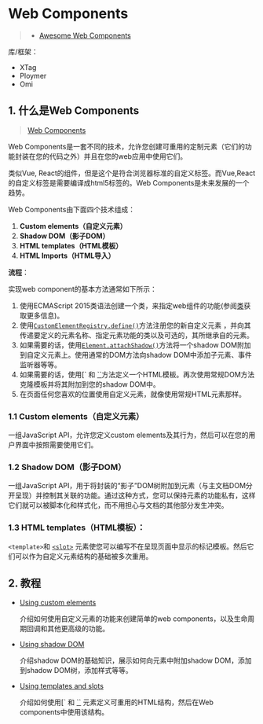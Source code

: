 # Web Components

> - [Awesome Web Components](<https://github.com/mateusortiz/webcomponents-the-right-way#readme>)



库/框架：

- XTag
- Ploymer
- Omi



## 1. 什么是Web Components

> [Web Components](<https://developer.mozilla.org/zh-CN/docs/Web/Web_Components>)

Web Components是一套不同的技术，允许您创建可重用的定制元素（它们的功能封装在您的代码之外）并且在您的web应用中使用它们。

类似Vue, React的组件，但是这个是符合浏览器标准的自定义标签。而Vue,React的自定义标签是需要编译成html5标签的。Web Components是未来发展的一个趋势。

Web Components由下面四个技术组成：

1. **Custom elements（自定义元素）**
2. **Shadow DOM（影子DOM）**
3. **HTML templates（HTML模板）**
4. **HTML Imports（HTML导入）**



**流程**：

实现web component的基本方法通常如下所示：

1. 使用ECMAScript 2015类语法创建一个类，来指定web组件的功能(参阅[类](https://developer.mozilla.org/zh-CN/docs/Web/JavaScript/Reference/Classes)获取更多信息)。
2. 使用[`CustomElementRegistry.define()`](https://developer.mozilla.org/zh-CN/docs/Web/API/CustomElementRegistry/define)方法注册您的新自定义元素 ，并向其传递要定义的元素名称、指定元素功能的类以及可选的，其所继承自的元素。
3. 如果需要的话，使用[`Element.attachShadow()`](https://developer.mozilla.org/zh-CN/docs/Web/API/Element/attachShadow)方法将一个shadow DOM附加到自定义元素上。使用通常的DOM方法向shadow DOM中添加子元素、事件监听器等等。
4. 如果需要的话，使用[` 和 [``](https://developer.mozilla.org/zh-CN/docs/Web/HTML/Element/slot)方法定义一个HTML模板。再次使用常规DOM方法克隆模板并将其附加到您的shadow DOM中。
5. 在页面任何您喜欢的位置使用自定义元素，就像使用常规HTML元素那样。



### 1.1 Custom elements（自定义元素）

一组JavaScript API，允许您定义custom elements及其行为，然后可以在您的用户界面中按照需要使用它们。

### 1.2 **Shadow DOM（影子DOM）**

一组JavaScript API，用于将封装的“影子”DOM树附加到元素（与主文档DOM分开呈现）并控制其关联的功能。通过这种方式，您可以保持元素的功能私有，这样它们就可以被脚本化和样式化，而不用担心与文档的其他部分发生冲突。

### 1.3 **HTML templates（HTML模板）：**

`<template>`和 [`<slot>`](https://developer.mozilla.org/zh-CN/docs/Web/HTML/Element/slot) 元素使您可以编写不在呈现页面中显示的标记模板。然后它们可以作为自定义元素结构的基础被多次重用。



## 2. 教程

- [Using custom elements](https://developer.mozilla.org/zh-CN/docs/Web/Web_Components/Using_custom_elements)

  介绍如何使用自定义元素的功能来创建简单的web components，以及生命周期回调和其他更高级的功能。

- [Using shadow DOM](https://developer.mozilla.org/zh-CN/docs/Web/Web_Components/Using_shadow_DOM)

  介绍shadow DOM的基础知识，展示如何向元素中附加shadow DOM，添加到shadow DOM树，添加样式等等。

- [Using templates and slots](https://developer.mozilla.org/zh-CN/docs/Web/Web_Components/Using_templates_and_slots)

  介绍如何使用[` 和 [``](https://developer.mozilla.org/zh-CN/docs/Web/HTML/Element/slot) 元素定义可重用的HTML结构，然后在Web components中使用该结构。
